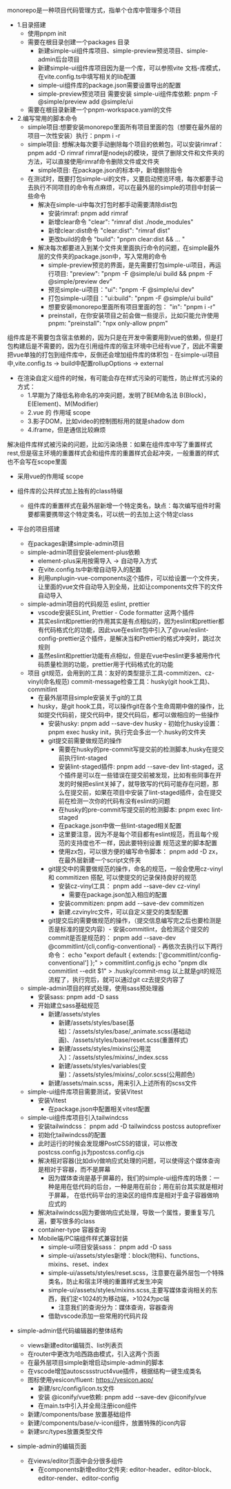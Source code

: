monorepo是一种项目代码管理方式，指单个仓库中管理多个项目

- 1.目录搭建
  - 使用pnpm init
  - 需要在根目录创建一个packages 目录
    - 新建simple-ui组件库项目、simple-preview预览项目、simple-admin后台项目
    - 新建simple-ui组件库项目因为是一个库，可以参照vite 文档-库模式，在vite.config.ts中填写相关的lib配置
    - simple-ui组件库的package.json需要设置导出的配置
    - simple-preview预览项目 需要安装 simple-ui组件库依赖: pnpm -F @simple/preview add @simple/ui
  - 需要在根目录新建一个pnpm-workspace.yaml的文件
- 2.编写常用的脚本命令
  - simple项目:想要安装monorepo里面所有项目里面的包（想要在最外层的项目一次性安装）执行：pnpm i -r
  - simple项目: 想解决每次要手动删除每个项目的依赖包，可以安装rimraf： pnpm add -D rimraf
    rimraf是nodejs的模块，提供了删除文件和文件夹的方法，可以直接使用rimraf命令删除文件或文件夹
    - simple项目: 在package.json的标本中，新增删除指令
  - 在测试时，既要打包simple-ui的文件，又要启动预览环境，每次都要手动去执行不同项目的命令有点麻烦，可以在最外层的simple的项目中封装一些命令
    - 解决在simple-ui中每次打包时都手动需要清除dist包
      - 安装rimraf: pnpm add rimraf
      - 新增clear命令 "clear": "rimraf dist ./node_modules"
      - 新增clear:dist命令 "clear:dist": "rimraf dist"
      - 更改build的命令 "build": "pnpm clear:dist && ... "
    - 解决每次都要进入到某个文件夹里面执行命令的问题，在simple最外层的文件夹的package.json中，写入常用的命令
      - simple-preview预览的界面，是先需要打包simple-ui项目，再运行项目: "preview": "pnpm -F @simple/ui build && pnpm -F @simple/preview dev"
      - 预览simple-ui项目："ui": "pnpm -F @simple/ui dev"
      - 打包simple-ui项目："ui:build": "pnpm -F @simple/ui build"
      - 想要安装monorepo里面所有项目里面的包： "in": "pnpm i -r"
      - preinstall，在你安装项目之前会做一些提示，比如只能允许使用pnpm: "preinstall": "npx only-allow pnpm"

组件库是不需要包含宿主依赖的，因为只是在开发中需要用到vue的依赖，但是打包构建后是不需要的，因为在引用组件库的宿主环境中已经有vue了，因此不需要把vue单独的打包到组件库中，反倒还会增加组件库的体积包 - 在simple-ui项目中,vite.config.ts -> build中配置rollupOptions -> external

- 在渲染自定义组件的时候，有可能会存在样式污染的可能性，防止样式污染的方式：
  - 1.早期为了降低名称命名的冲突问题，发明了BEM命名法 B(Block)，E(Element)、M(Modifier)
  - 2.vue 的 作用域 scope
  - 3.影子DOM，比如video的控制图标用的就是shadow dom
  - 4.iframe，但是通信比较麻烦

解决组件库样式被污染的问题，比如污染场景：如果在组件库中写了重置样式rest,但是宿主环境的重置样式会和组件库的重置样式会起冲突，一般重置的样式也不会写在scope里面

- 采用vue的作用域 scope
- 组件库的公共样式加上独有的class特缀

  - 组件库的重置样式在最外层新增一个特定类名，缺点：每次编写组件时需要都需要携带这个特定类名，可以统一的去加上这个特定class

- 平台的项目搭建

  - 在packages新建simple-admin项目
  - simple-admin项目安装element-plus依赖
    - element-plus采用按需导入 -> 自动导入方式
    - 在vite.config.ts中新增自动导入的配置
    - 利用unplugin-vue-components这个插件，可以给设置一个文件夹，让里面的vue文件自动导入到全局，比如让components文件下的文件自动导入
  - simple-admin项目的代码规范 eslint, prettier
    - vscode安装ESLint, Prettier - Code formatter 这两个插件
    - 其实eslint和prettier的作用其实是有点相似的，因为eslint和prettier都有代码格式化的功能，因此vue在eslint包中引入了@vue/eslint-config-prettier这个插件，是解决当和Prettier的格式冲突时，跳过次规则
    - 虽然eslint和prettier功能有点相似，但是在vue中eslint更多被用作代码质量检测的功能，prettier用于代码格式化的功能
  - 项目 git规范，会用到的工具：友好的类型提示工具-commitizen、cz-vinyl(命名规范) commit-message检查工具：husky(git hook工具)、commitlint
    - 在最外层项目simple安装关于git的工具
    - husky，是git hook工具，可以操作git在各个生命周期中做的操作，比如提交代码前，提交代码中，提交代码后，都可以做相应的一些操作
      - 安装husky: pnpm add --save-dev husky - 初始化husky设置： pnpm exec husky init，执行完会多出一个.husky的文件夹
      - git提交前需要做规范的操作
        - 需要在husky的pre-commit写提交前的检测脚本,husky在提交前执行lint-staged
        - 安装lint-staged插件: pnpm add --save-dev lint-staged，这个插件是可以在一些错误在提交前被发现，比如有些同事在开发的时候把eslint关掉了，就导致写的代码可能存在问题，那么在提交前，如果在项目中安装了lint-staged插件，会在提交前在检测一次你的代码有没有eslint的问题
        - 在husky的pre-commit写提交前的检测脚本: pnpm exec lint-staged
        - 在package.json中做一些lint-staged相关配置
        - 这里要注意，因为不是每个项目都有eslint规范，而且每个规范的支持度也不一样，因此要特别设置 规范这里的脚本配置
        - 使用zx包，可以很方便的编写命令脚本： pnpm add -D zx，在最外层新建一个script文件夹
      - git提交中的需要做规范的操作，命名的规范，一般会使用cz-vinyl 和 commitizen 搭配, 可以使提交的记录保持良好的规范
        - 安装cz-vinyl工具： pnpm add --save-dev cz-vinyl
          - 需要在package.json加入相应的配置
        - 安装commitizen: pnpm add --save-dev commitizen
        - 新建.czvinylrc文件，可以自定义提交的类型配置
      - git提交后的需要做规范的操作，（提交信息编写完之后也要检测是否是标准的提交内容）- 安装commitlint，会检测这个提交的commit是否是规范的： pnpm add --save-dev @commitlint/{cli,config-conventional} - 再依次去执行以下两行命令：
        echo "export default { extends: ['@commitlint/config-conventional'] };" > commitlint.config.js
        echo "pnpm dlx commitlint --edit \$1" > .husky/commit-msg
        以上就是git的规范流程了，执行完后，就可以通过git cz去提交内容了
  - simple-admin项目的样式处理，使用sass预处理器
    - 安装sass: pnpm add -D sass
    - 开始建立sass基础规范
      - 新建/assets/styles
        - 新建/assets/styles/base(基础)：/assets/styles/base/\_animate.scss(基础动画)、/assets/styles/base/reset.scss(重置样式)
        - 新建/assets/styles/mixins(公用混入)：/assets/styles/mixins/\_index.scss
        - 新建/assets/styles/variables(变量)：/assets/styles/mixins/\_color.scss(公用颜色)
      - 新建/assets/main.scss，用来引入上述所有的scss文件
  - simple-ui组件库项目需要测试，安装Vitest
    - 安装Vitest
      - 在package.json中配置相关vitest配置
  - simple-ui组件库项目引入tailwindcss
    - 安装tailwindcss： pnpm add -D tailwindcss postcss autoprefixer
    - 初始化tailwindcss的配置
    - 此时运行的时候会发现爆PostCSS的错误，可以修改postcss.config.js为postcss.config.cjs
    - 解决相对容器(比如div)做响应式处理的问题，可以使得这个媒体查询是相对于容器，而不是屏幕
      - 因为媒体查询是基于屏幕的，我们的simple-ui组件库的场景：一种是用在低代码的后台，一种是用在前台；用在前台其实就是相对于屏幕，
        在低代码平台的渲染区的组件库是相对于盒子容器做响应式的
    - 解决tailwindcss因为要做响应式处理，导致一个属性，要重复写几遍，要写很多的class
    - container-type 容器查询
    - Mobile端/PC端组件样式兼容封装
      - simple-ui项目安装sass： pnpm add -D sass
      - simple-ui/assets/styles新增：block(物料)、functions、mixins、reset、index
      - simple-ui/assets/styles/reset.scss，注意要在最外层包一个特殊类名，防止和宿主环境的重置样式发生冲突
      - simple-ui/assets/styles/mixins.scss,主要写媒体查询相关的东西，我们定<1024的为移动端，>1024为pc端
        - 注意我们的查询分为：媒体查询，容器查询
      - 借助vscode添加一些常用的代码片段

- simple-admin低代码编辑器的整体结构
  - views新建editor编辑页、list列表页
  - 在router中更改为哈西路由模式，引入这两个页面
  - 在最外层项目simple新增启动simple-admin的脚本
  - 在vscode增加autoscssstruct4vue插件，根据结构一键生成类名
  - 图标使用yesicon/fluent: https://yesicon.app/
    - 新建/src/config/icon.ts文件
    - 安装 @iconify/vue依赖: pnpm add --save-dev @iconify/vue
    - 在main.ts中引入并全局注册icon组件
  - 新建/components/base 放置基础组件
  - 新建/components/base/v-icon组件，放置特殊的icon内容
  - 新建src/types放置类型文件
- simple-admin的编辑页面
  - 在views/editor页面中会分很多组件
    - 在components新增editor文件夹: editor-header、editor-block、editor-render、editor-config
